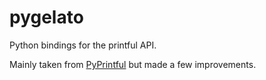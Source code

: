 # pygelato
Python bindings for the printful API.

Mainly taken from [PyPrintful](https://pyprintful.readthedocs.io/en/latest/) but made a few improvements.
